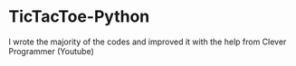 # TicTacToe-Python
I wrote the majority of the codes and improved it with the help from Clever Programmer (Youtube) 
